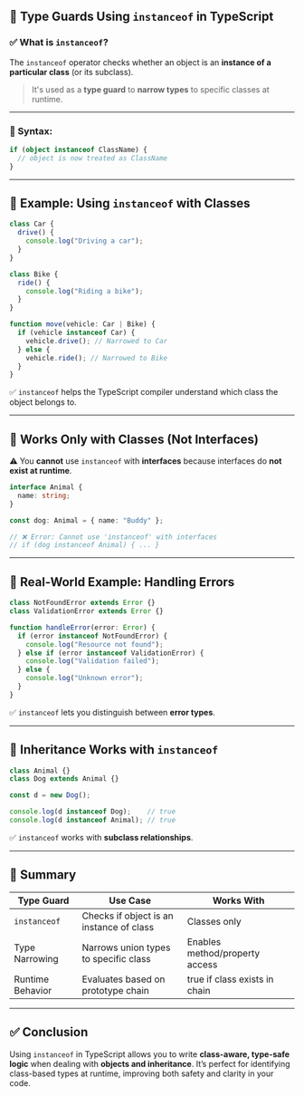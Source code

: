 ## 🔷 Type Guards Using `instanceof` in TypeScript

### ✅ What is `instanceof`?

The `instanceof` operator checks whether an object is an **instance of a particular class** (or its subclass).

> It's used as a **type guard** to **narrow types** to specific classes at runtime.

---

### 🔹 Syntax:

```typescript
if (object instanceof ClassName) {
  // object is now treated as ClassName
}
```

---

## 🔸 Example: Using `instanceof` with Classes

```typescript
class Car {
  drive() {
    console.log("Driving a car");
  }
}

class Bike {
  ride() {
    console.log("Riding a bike");
  }
}

function move(vehicle: Car | Bike) {
  if (vehicle instanceof Car) {
    vehicle.drive(); // Narrowed to Car
  } else {
    vehicle.ride(); // Narrowed to Bike
  }
}
```

✅ `instanceof` helps the TypeScript compiler understand which class the object belongs to.

---

## 🔹 Works Only with Classes (Not Interfaces)

⚠️ You **cannot** use `instanceof` with **interfaces** because interfaces do **not exist at runtime**.

```typescript
interface Animal {
  name: string;
}

const dog: Animal = { name: "Buddy" };

// ❌ Error: Cannot use 'instanceof' with interfaces
// if (dog instanceof Animal) { ... }
```

---

## 🔸 Real-World Example: Handling Errors

```typescript
class NotFoundError extends Error {}
class ValidationError extends Error {}

function handleError(error: Error) {
  if (error instanceof NotFoundError) {
    console.log("Resource not found");
  } else if (error instanceof ValidationError) {
    console.log("Validation failed");
  } else {
    console.log("Unknown error");
  }
}
```

✅ `instanceof` lets you distinguish between **error types**.

---

## 🔹 Inheritance Works with `instanceof`

```typescript
class Animal {}
class Dog extends Animal {}

const d = new Dog();

console.log(d instanceof Dog);    // true
console.log(d instanceof Animal); // true
```

✅ `instanceof` works with **subclass relationships**.

---

## 📌 Summary

| Type Guard       | Use Case                                 | Works With                     |
| ---------------- | ---------------------------------------- | ------------------------------ |
| `instanceof`     | Checks if object is an instance of class | Classes only                   |
| Type Narrowing   | Narrows union types to specific class    | Enables method/property access |
| Runtime Behavior | Evaluates based on prototype chain       | true if class exists in chain  |

---

## ✅ Conclusion

Using `instanceof` in TypeScript allows you to write **class-aware, type-safe logic** when dealing with **objects and inheritance**. It’s perfect for identifying class-based types at runtime, improving both safety and clarity in your code.

